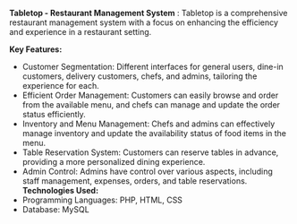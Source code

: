 **Tabletop - Restaurant Management System** : Tabletop is a comprehensive restaurant management system with a focus on enhancing the efficiency and experience in a restaurant setting.

**Key Features:**
* Customer Segmentation:
  Different interfaces for general users, dine-in customers, delivery customers, chefs, and admins, tailoring the experience for each.
* Efficient Order Management:
  Customers can easily browse and order from the available menu, and chefs can manage and update the order status efficiently.
* Inventory and Menu Management:
  Chefs and admins can effectively manage inventory and update the availability status of food items in the menu.
* Table Reservation System:
  Customers can reserve tables in advance, providing a more personalized dining experience.
* Admin Control:
  Admins have control over various aspects, including staff management, expenses, orders, and table reservations.
**Technologies Used:**
* Programming Languages:
  PHP, HTML, CSS
* Database:
  MySQL
